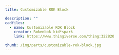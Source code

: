 ```yaml
---
title: Customizable ROK Block

description: ""
cadfiles:
  - name: Customizable ROK Block
    creator: Rokenbok kid*spark
    link: https://www.thingiverse.com/thing:322820

thumb: /img/parts/customizable-rok-block.jpg
---
```

